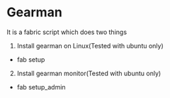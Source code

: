 Gearman
=============


It is a fabric script which does two things

1. Install gearman on Linux(Tested with ubuntu only)
 - fab setup
2. Install gearman monitor(Tested with ubuntu only)
 - fab setup_admin
